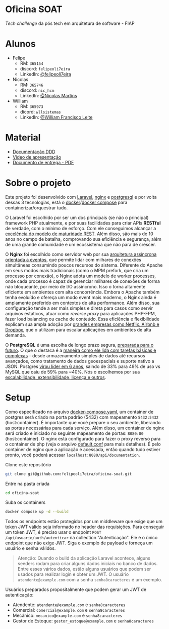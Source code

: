 # Oficina SOAT

_Tech challenge_ da pós tech em arquitetura de software - FIAP

# Alunos

- Felipe
    - RM: `365154`
    - discord: `felipeoli7eira`
    - LinkedIn: [@felipeoli7eira](`https://www.linkedin.com/in/felipeoli7eira`)
- Nicolas
    - RM: `365746`
    - discord: `nic_hcm`
    - LinkedIn: [@Nicolas Martins](`https://www.linkedin.com/in/nicolas-henrique/)
- William
    - RM: `365973`
    - dicord: `wllsistemas`
    - LinkedIn: [@William Francisco Leite](`https://www.linkedin.com/in/william-francisco-leite-9b3ba9269/?utm_source=share&utm_campaign=share_via&utm_content=profile&utm_medium=android_app`)

# Material
- [Documentação DDD](https://google.com)
- [Vídeo de apresentação](https://google.com)
- [Documento de entrega - PDF](https://google.com)

# Sobre o projeto
Este projeto foi desenvolvido com [Laravel](https://laravel.com), [nginx](https://nginx.org) e [postgresql](https://www.postgresql.org) e por volta dessas 3 tecnologias, está o [docker](https://www.docker.com)/[docker compose](https://docs.docker.com/compose) para containerizar/orquestrar tudo.

O Laravel foi escolhido por ser um dos principais (se não o principal) framework PHP atualmente, e por suas facilidades para criar APIs **RESTful** de verdade, com o mínimo de esforço. Com ele conseguimos alcançar a [excelência do modelo de maturidade REST](https://mundoapi.com.br/destaques/alcancando-a-excelencia-do-rest-com-um-modelo-de-maturidade-eficiente/). Além disso, são mais de 10 anos no campo de batalha, comprovando sua eficiência e segurança, além de uma grande comunidade e um ecossistema que não para de crescer.


O **Nginx** foi escolhido como servidor web por sua [arquitetura assíncrona orientada a eventos](https://nginx.org/en/docs/http/ngx_http_core_module.html), que permite lidar com milhares de conexões simultâneas consumindo poucos recursos do sistema.
Diferente do Apache em seus modos mais tradicionais (como o MPM prefork, que cria um processo por conexão), o Nginx adota um modelo de worker processes, onde cada processo é capaz de gerenciar milhares de conexões de forma não bloqueante, por meio de I/O assíncrono. Isso o torna altamente eficiente em ambientes com alta concorrência. Embora o Apache também tenha evoluído e ofereça um modo event mais moderno, o Nginx ainda é amplamente preferido em contextos de alta performance.
Além disso, sua configuração tende a ser mais simples e direta para casos como servir arquivos estáticos, atuar como _reverse proxy_ para aplicações PHP-FPM, fazer load balancing ou cache de conteúdo.
Essa eficiência e flexibilidade explicam sua ampla adoção por [grandes empresas como Netflix, Airbnb e Dropbox](https://www.nginx.com/case-studies/), que o utilizam para escalar aplicações em ambientes de alta demanda.


O **PostgreSQL** é uma escolha de longo prazo segura, [preparada para o futuro](https://www.enterprisedb.com/blog/postgres-developers-favorite-database-2024?lang=en). O que o destaca é a [maneira como ele lida com tarefas básicas e complexas](https://www.nucamp.co/blog/coding-bootcamp-backend-with-python-2025-postgresql-vs-mysql-in-2025-choosing-the-best-database-for-your-backend) - desde armazenamento simples de dados até recursos avançados, como tratamento de dados geoespaciais e suporte nativo a JSON. Postgres [virou líder em 6 anos](https://survey.stackoverflow.co/2024/technology#1-databases), saindo de 33% para 49% de uso vs MySQL que caiu de 59% para ~40%. Nós o escolhemos por sua [escalabilidade, extensibilidade, licença e outros](https://www.bytebase.com/blog/postgres-vs-mysql/).

# Setup

Como especificado no arquivo [docker-compose.yaml](./docker-compose.yml), um container de postgres será criado na porta padrão (5432) com mapeamento `5432:5432` (host:container). É importante que você prepare o seu ambiente, liberando as portas necessárias para cada serviço. Além disso, um container de nginx será criado e iniciado no seguinte mapeamento de portas: `8080:80` (host:container). O nginx está configurado para fazer o proxy reverso para o container de php (veja o arquivo [default.conf](./build/nginx/conf.d/default.conf) para mais detalhes). É pelo container de nginx que a aplicação é acessada, então quando tudo estiver pronto, você poderá acessar `localhost:8080/api/documentation`.

Clone este repositório
```sh
git clone git@github.com:felipeoli7eira/oficina-soat.git
```

Entre na pasta criada
```sh
cd oficina-soat
```

Suba os containers
```sh
docker compose up -d --build
```

Todos os endpoints estão protegidos por um middleware que exige que um token JWT válido seja informado no header das requisições. Para conseguir um token JWT, é preciso usar o endpoint `POST` `/api/usuario/auth/autenticar` na collection "Autenticação". Ele é o único endpoint que não exige JWT. Siga o exemplo de payload e forneça um usuário e senha válidos.

> Atenção: Quando o build da aplicação Laravel acontece, alguns seeders rodam para criar alguns dados iniciais no banco de dados. Entre esses vários dados, estão alguns usuários que podem ser usados para realizar login e obter um JWT. O usuário `atendente@example.com` com a senha `senha8caracteres` é um exemplo.

Usuários preparados propositalmente que podem gerar um JWT de autenticação:

- Atendente: `atendente@example.com` e `senha8caracteres`
- Comercial: `comercial@example.com` e `senha8caracteres`
- Mecânico: `mecanico@example.com` e `senha8caracteres`
- Gestor de Estoque: `gestor_estoque@example.com` e `senha8caracteres`
